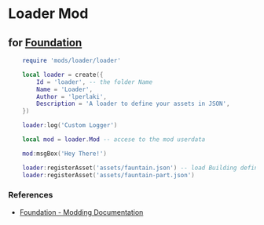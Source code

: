 # Loader Mod

## for [Foundation](https://www.polymorph.games/foundation/)

```lua
    require 'mods/loader/loader'

    local loader = create({
        Id = 'loader', -- the folder Name
        Name = 'Loader',
        Author = 'lperlaki',
        Description = 'A loader to define your assets in JSON',
    })

    loader:log('Custom Logger')

    local mod = loader.Mod -- accese to the mod userdata

    mod:msgBox('Hey There!')

    loader:registerAsset('assets/fauntain.json') -- load Building defined in those Json files
    loader:registerAsset('assets/fauntain-part.json') 
```



### References

- [Foundation - Modding Documentation](https://www.polymorph.games/foundation/modding/start)